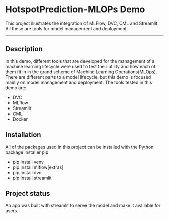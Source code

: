 # HotspotPrediction-MLOPs Demo
This project illustrates the integration of MLFlow, DVC, CML and Streamlit. All these are tools for model management and deployment.

***
## Description
In this demo, different tools that are developed for the management of a machine learning lifecycle were used to test their utility and how each of them fit in in the grand scheme of Machine Learning Operations(MLOps). There are different parts to a model lifecycle, but this demo is focused mainly on model management and deployment.
 The tools tested in this demo are:
- DVC
- MLflow
- Streamlit
- CML
- Docker

## Installation
All of the packages used in this project can be installed with the Python package installer pip

- pip install venv
- pip install mlflow[extras]
- pip install dvc
- pip install streamlit

## Project status
An app was built with streamlit to serve the model and make it available for users.
